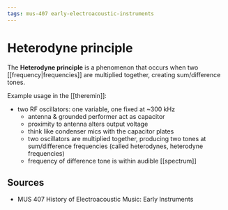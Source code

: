 ```yaml
---
tags: mus-407 early-electroacoustic-instruments
---
```


# Heterodyne principle

The **Heterodyne principle** is a phenomenon that occurs when two [[frequency|frequencies]] are multiplied together, creating sum/difference tones.

Example usage in the [[theremin]]:

- two RF oscillators: one variable, one fixed at ~300 kHz
  - antenna & grounded performer act as capacitor
  - proximity to antenna alters output voltage
  - think like condenser mics with the capacitor plates
  - two oscillators are multiplied together, producing two tones at sum/difference frequencies (called heterodynes, heterodyne frequencies)
  - frequency of difference tone is within audible [[spectrum]]

## Sources

- MUS 407 History of Electroacoustic Music: Early Instruments
